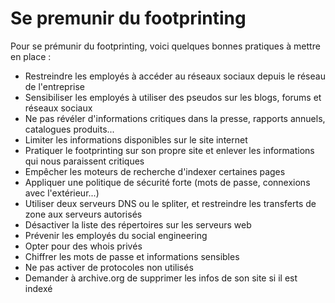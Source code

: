 # Se premunir du footprinting

Pour se prémunir du footprinting, voici quelques bonnes pratiques à mettre en place :

* Restreindre les employés à accéder au réseaux sociaux depuis le réseau de l'entreprise
* Sensibiliser les employés à utiliser des pseudos sur les blogs, forums et réseaux sociaux
* Ne pas révéler d'informations critiques dans la presse, rapports annuels, catalogues produits...
* Limiter les informations disponibles sur le site internet
* Pratiquer le footprinting sur son propre site et enlever les informations qui nous paraissent critiques
* Empêcher les moteurs de recherche d'indexer certaines pages
* Appliquer une politique de sécurité forte (mots de passe, connexions avec l'extérieur...)
* Utiliser deux serveurs DNS ou le spliter, et restreindre les transferts de zone aux serveurs autorisés
* Désactiver la liste des répertoires sur les serveurs web
* Prévenir les employés du social engineering
* Opter pour des whois privés
* Chiffrer les mots de passe et informations sensibles
* Ne pas activer de protocoles non utilisés
* Demander à archive.org de supprimer les infos de son site si il est indexé 